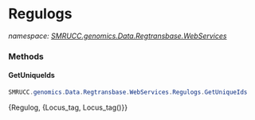 ﻿# Regulogs
_namespace: [SMRUCC.genomics.Data.Regtransbase.WebServices](./index.md)_





### Methods

#### GetUniqueIds
```csharp
SMRUCC.genomics.Data.Regtransbase.WebServices.Regulogs.GetUniqueIds
```
{Regulog, {Locus_tag, Locus_tag()}}


